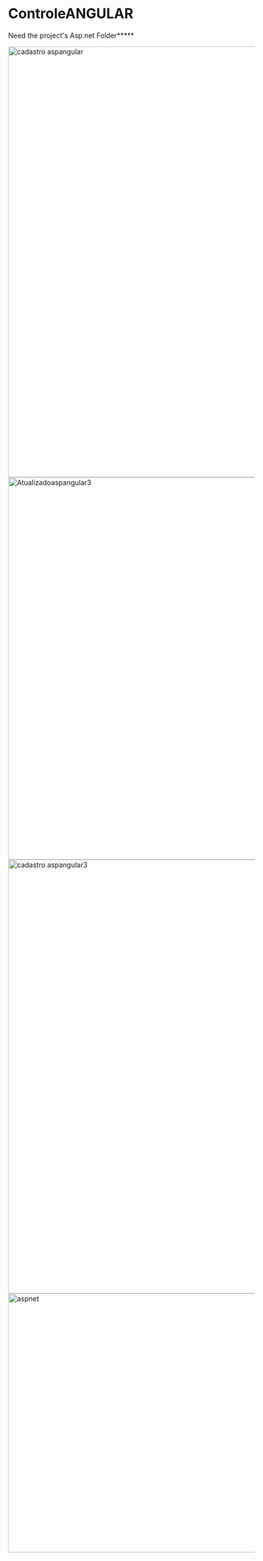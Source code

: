 # ControleANGULAR

Need the project's Asp.net Folder*****

<img width="878" alt="cadastro aspangular" src="https://github.com/Mateus-Nakamoto/CompleteUserControl-ANGULAR-folder/assets/145996589/fdd100aa-1ff5-4951-baab-abdb25eef046">
<img width="779" alt="Atualizadoaspangular3" src="https://github.com/Mateus-Nakamoto/CompleteUserControl-ANGULAR-folder/assets/145996589/1175da2f-14c2-42d1-a35d-8cb21c5fefae">
<img width="884" alt="cadastro aspangular3" src="https://github.com/Mateus-Nakamoto/CompleteUserControl-ANGULAR-folder/assets/145996589/365e9427-d6d9-4709-8a32-93c3e8a00a0b">


<img width="528" alt="aspnet" src="https://github.com/Mateus-Nakamoto/CompleteUserControl-Asp-Angular16/assets/145996589/3466d693-811f-4cae-9954-317bc99c4fd1">

